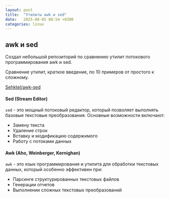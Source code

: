 ```yaml
---
layout: post
title:  "Утилиты awk и sed" 
date:   2025-08-05 08:54 +0300
categories: linux
---
```


## awk и sed

Создал небольшой репозиторий по сравнению утилит потокового программирования awk и sed.

Сравнение утилит, краткое введение, по 10 примеров от простого к сложному. 

[Sehktel/awk-sed](https://github.com/Sehktel/awk-sed)

#### Sed (Stream Editor)
`sed` - это мощный потоковый редактор, который позволяет выполнять базовые текстовые преобразования. Основные возможности включают:
- Замену текста
- Удаление строк
- Вставку и модификацию содержимого
- Работу с потоками данных

#### Awk (Aho, Weinberger, Kernighan)
`awk` - это язык программирования и утилита для обработки текстовых данных, который особенно эффективен при:
- Парсинге структурированных текстовых файлов
- Генерации отчетов
- Выполнении сложных текстовых преобразований
